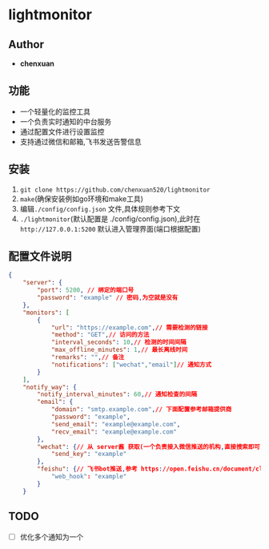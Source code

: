 # lightmonitor
## Author
-  **chenxuan**
## 功能
- 一个轻量化的监控工具
- 一个负责实时通知的中台服务
- 通过配置文件进行设置监控
- 支持通过微信和邮箱,飞书发送告警信息
## 安装
1. `git clone https://github.com/chenxuan520/lightmonitor`
2. `make`(确保安装例如go环境和make工具)
3. 编辑`./config/config.json` 文件,具体规则参考下文
4. `./lightmonitor`(默认配置是 ./config/config.json),此时在`http://127.0.0.1:5200` 默认进入管理界面(端口根据配置)
## 配置文件说明
```json
{
	"server": {
		"port": 5200, // 绑定的端口号
		"password": "example" // 密码,为空就是没有
	},
	"monitors": [
		{
			"url": "https://example.com",// 需要检测的链接
			"method": "GET",// 访问的方法
			"interval_seconds": 10,// 检测的时间间隔
			"max_offline_minutes": 1,// 最长离线时间
			"remarks": "",// 备注
			"notifications": ["wechat","email"]// 通知方式
		}
	],
	"notify_way": {
		"notify_interval_minutes": 60,// 通知检查的间隔
		"email": {
			"domain": "smtp.example.com",// 下面配置参考邮箱提供商
			"password": "example",
			"send_email": "example@example.com",
			"recv_email": "example@example.com"
		},
		"wechat": {// 从 server酱 获取(一个负责接入微信推送的机构,直接搜索即可)
			"send_key": "example"
		},
		"feishu": {// 飞书bot推送,参考 https://open.feishu.cn/document/client-docs/bot-v3/bot-overview
			"web_hook": "example"
		}
	}
```
## TODO
- [ ] 优化多个通知为一个
